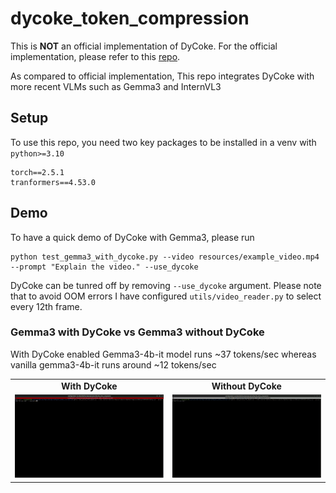 # dycoke_token_compression

This is **NOT** an official implementation of DyCoke. For the official implementation, please refer to this [repo](https://github.com/KD-TAO/DyCoke).

As compared to official implementation, This repo integrates DyCoke with more recent VLMs such as Gemma3 and InternVL3


## Setup

To use this repo, you need two key packages to be installed in a venv with `python>=3.10`
```commandline
torch==2.5.1
tranformers==4.53.0
```

## Demo

To have a quick demo of DyCoke with Gemma3, please run

```commandline
python test_gemma3_with_dycoke.py --video resources/example_video.mp4 --prompt "Explain the video." --use_dycoke
```

DyCoke can be tunred off by removing `--use_dycoke` argument. Please note that to avoid OOM errors I have configured
`utils/video_reader.py` to select every 12th frame.

### Gemma3 with DyCoke vs Gemma3 without DyCoke

With DyCoke enabled Gemma3-4b-it model runs ~37 tokens/sec whereas vanilla gemma3-4b-it runs around ~12 tokens/sec

<table>
  <tr>
    <td align="center"><b>With DyCoke</b></td>
    <td align="center"><b>Without DyCoke</b></td>
  </tr>
  <tr>
    <td>
      <img src="resources/demo_with_dycoke.gif">
    </td>
    <td>
      <img src="resources/demo_without_dycoke.gif">
    </td>
  </tr>
</table>
